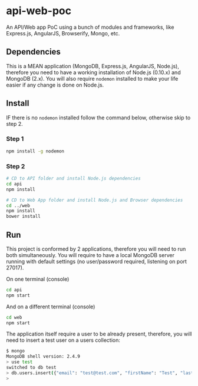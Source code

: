 api-web-poc
===========

An API/Web app PoC using a bunch of modules and frameworks, like Express.js, AngularJS, Browserify, Mongo, etc.

## Dependencies

This is a MEAN application (MongoDB, Express.js, AngularJS, Node.js), therefore you need to have a working installation of Node.js (0.10.x) and MongoDB (2.x). You will also require `nodemon` installed to make your life easier if any change is done on Node.js.

## Install

IF there is no `nodemon` installed follow the command below, otherwise skip to step 2.

### Step 1

```sh
npm install -g nodemon
```

### Step 2

```sh
# CD to API folder and install Node.js dependencies
cd api
npm install

# CD to Web App folder and install Node.js and Browser dependencies
cd ../web
npm install
bower install
```

## Run

This project is conformed by 2 applications, therefore you will need to run both simultaneously. You will require to have a local MongoDB server running with default settings (no user/password required, listening on port 27017).

On one terminal (console)
```sh
cd api
npm start
```

And on a different terminal (console)
```sh
cd web
npm start
```

The application itself require a user to be already present, therefore, you will need to insert a test user on a users collection:

```sh
$ mongo
MongoDB shell version: 2.4.9
> use test
switched to db test
> db.users.insert({"email": "test@test.com", "firstName": "Test", "lastName": "User", "password": "12345", "token": ""})
>
```

